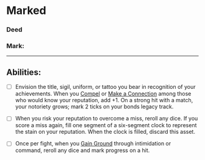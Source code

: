 # Marked
### Deed
### Mark:
<hr>

## Abilities:
- [ ] Envision the title, sigil, uniform, or tattoo you bear in recognition of your achievements. When you [Compel](Moves/adventure/compel) or [Make a Connection](Moves/connection/make_a_connection) among those who would know your reputation, add +1. On a strong hit with a match, your notoriety grows; mark 2 ticks on your bonds legacy track.

- [ ] When you risk your reputation to overcome a miss, reroll any dice. If you score a miss again, fill one segment of a six-segment clock to represent the stain on your reputation. When the clock is filled, discard this asset.

- [ ] Once per fight, when you [Gain Ground](Moves/combat/gain_ground) through intimidation or command, reroll any dice and mark progress on a hit.


